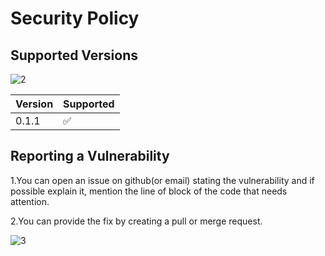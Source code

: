 # Security Policy

## Supported Versions
![2](https://user-images.githubusercontent.com/96158726/171417393-70082b4d-5fcf-45b1-b4d6-7d15ee7f0b9a.png)

| Version | Supported          |
| ------- | ------------------ |
| 0.1.1   | :white_check_mark: |

## Reporting a Vulnerability

1.You can open an issue on github(or email) stating the vulnerability and if possible explain it, mention the line of block of the code that needs attention.

2.You can provide the fix by creating a pull or merge request.

![3](https://user-images.githubusercontent.com/96158726/171416897-9d7a4e2d-4e40-451f-b35d-7cfa539c3566.png)
